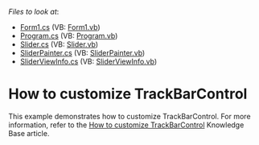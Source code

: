 <!-- default file list -->
*Files to look at*:

* [Form1.cs](./CS/SliderApp/Form1.cs) (VB: [Form1.vb](./VB/SliderApp/Form1.vb))
* [Program.cs](./CS/SliderApp/Program.cs) (VB: [Program.vb](./VB/SliderApp/Program.vb))
* [Slider.cs](./CS/SliderApp/Slider.cs) (VB: [Slider.vb](./VB/SliderApp/Slider.vb))
* [SliderPainter.cs](./CS/SliderApp/SliderPainter.cs) (VB: [SliderPainter.vb](./VB/SliderApp/SliderPainter.vb))
* [SliderViewInfo.cs](./CS/SliderApp/SliderViewInfo.cs) (VB: [SliderViewInfo.vb](./VB/SliderApp/SliderViewInfo.vb))
<!-- default file list end -->
# How to customize TrackBarControl


<p>This example demonstrates how to customize TrackBarControl. For more information, refer to the <a href="https://www.devexpress.com/Support/Center/p/KA18600">How to customize TrackBarControl</a> Knowledge Base article.</p>

<br/>


